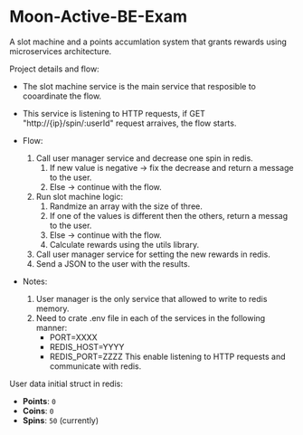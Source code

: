 # Moon-Active-BE-Exam
A slot machine and a points accumlation system that grants rewards using microservices architecture.

Project details and flow:
* The slot machine service is the main service that resposible to cooardinate the flow. 
* This service is listening to HTTP requests, if GET "http://{ip}/spin/:userId" request arraives, the flow starts.
* Flow:
    1. Call user manager service and decrease one spin in redis.
        1. If new value is negative -> fix the decrease and return a message to the user.
        2. Else -> continue with the flow.
    2. Run slot machine logic:
        1. Randmize an array with the size of three.
        2. If one of the values is different then the others, return a messag to the user.
        3. Else -> continue with the flow.
        4. Calculate rewards using the utils library.
    3. Call user manager service for setting the new rewards in redis.
    4. Send a JSON to the user with the results.

* Notes:
    1. User manager is the only service that allowed to write to redis memory.
    2. Need to crate .env file in each of the services in the following manner:
        * PORT=XXXX
        * REDIS_HOST=YYYY
        * REDIS_PORT=ZZZZ
    This enable listening to HTTP requests and communicate with redis.

User data initial struct in redis:

- **Points**: `0`
- **Coins**: `0`
- **Spins**: `50` (currently)
